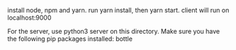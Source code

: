 install node, npm and yarn. run yarn install, then yarn start. client will run on localhost:9000

For the server, use python3 server on this directory. Make sure you have the following pip packages installed: bottle

